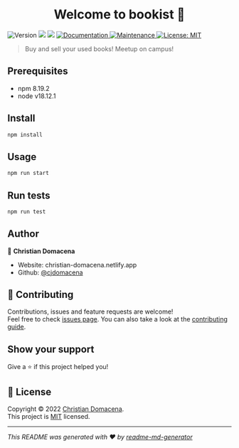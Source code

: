 <h1 align="center">Welcome to bookist 👋</h1>
<p>
  <img alt="Version" src="https://img.shields.io/badge/version-0.1.0-blue.svg?cacheSeconds=2592000" />
  <img src="https://img.shields.io/badge/npm-8.19.2-blue.svg" />
  <img src="https://img.shields.io/badge/node-v18.12.1-blue.svg" />
  <a href="https://github.com/cjdomacena/bookist#readme" target="_blank">
    <img alt="Documentation" src="https://img.shields.io/badge/documentation-yes-brightgreen.svg" />
  </a>
  <a href="https://github.com/cjdomacena/bookist/graphs/commit-activity" target="_blank">
    <img alt="Maintenance" src="https://img.shields.io/badge/Maintained%3F-yes-green.svg" />
  </a>
  <a href="https://github.com/cjdomacena/bookist/blob/master/LICENSE" target="_blank">
    <img alt="License: MIT" src="https://img.shields.io/github/license/cjdomacena/bookist" />
  </a>
</p>

> Buy and sell your used books! Meetup on campus!

## Prerequisites

- npm 8.19.2
- node v18.12.1

## Install

```sh
npm install
```

## Usage

```sh
npm run start
```

## Run tests

```sh
npm run test
```

## Author

👤 **Christian Domacena**

- Website: christian-domacena.netlify.app
- Github: [@cjdomacena](https://github.com/cjdomacena)

## 🤝 Contributing

Contributions, issues and feature requests are welcome!<br />Feel free to check [issues page](https://github.com/cjdomacena/bookist/issues). You can also take a look at the [contributing guide](https://github.com/cjdomacena/bookist/blob/master/CONTRIBUTING.md).

## Show your support

Give a ⭐️ if this project helped you!

## 📝 License

Copyright © 2022 [Christian Domacena](https://github.com/cjdomacena).<br />
This project is [MIT](https://github.com/cjdomacena/bookist/blob/master/LICENSE) licensed.

---

_This README was generated with ❤️ by [readme-md-generator](https://github.com/kefranabg/readme-md-generator)_
